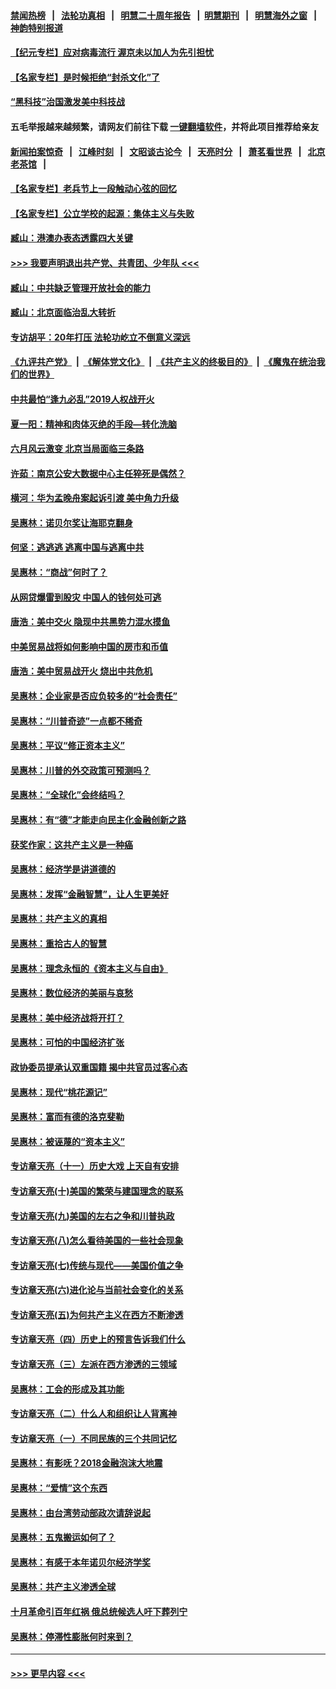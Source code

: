 #### [禁闻热榜](热点新闻.md?=0)  &nbsp;&nbsp;|&nbsp;&nbsp; [法轮功真相](https://github.com/gfw-breaker/truth/blob/master/README.md?=0) &nbsp;&nbsp;|&nbsp;&nbsp; [明慧二十周年报告](https://github.com/gfw-breaker/mh-reports/blob/master/README.md?=0) &nbsp;&nbsp;|&nbsp;&nbsp;[明慧期刊](https://github.com/gfw-breaker/mh-qikan) &nbsp;&nbsp;|&nbsp;&nbsp; [明慧海外之窗](https://github.com/gfw-breaker/mh-news/blob/master/README.md?=0) &nbsp;&nbsp;|&nbsp;&nbsp; [神韵特别报道](https://github.com/gfw-breaker/mh-news/blob/master/shenyun.md?=0)
#### [【纪元专栏】应对病毒流行 渥京未以加人为先引担忧](../pages/nsc423/n11875714.md?t=03091703) 
#### [【名家专栏】是时候拒绝“封杀文化”了](../pages/nsc423/n11814093.md?t=03091703) 
#### [“黑科技”治国激发美中科技战](../pages/nsc423/n11638056.md?t=03091703) 
#### 五毛举报越来越频繁，请网友们前往下载 [一键翻墙软件](https://github.com/gfw-breaker/ssr-accounts)，并将此项目推荐给亲友
#### [新闻拍案惊奇](https://github.com/gfw-breaker/banned-news/blob/master/pages/link4.md) &nbsp;&nbsp;|&nbsp;&nbsp; [江峰时刻](https://github.com/gfw-breaker/banned-news/blob/master/pages/link4.md) &nbsp;&nbsp;|&nbsp;&nbsp; [文昭谈古论今](https://github.com/gfw-breaker/banned-news/blob/master/pages/link4.md) &nbsp;&nbsp;|&nbsp;&nbsp; [天亮时分](https://github.com/gfw-breaker/banned-news/blob/master/pages/link4.md) &nbsp;&nbsp;|&nbsp;&nbsp; [萧茗看世界](https://github.com/gfw-breaker/banned-news/blob/master/pages/link4.md) &nbsp;&nbsp;|&nbsp;&nbsp; [北京老茶馆](https://github.com/gfw-breaker/banned-news/blob/master/pages/link4.md) &nbsp;&nbsp;|&nbsp;&nbsp; 
#### [【名家专栏】老兵节上一段触动心弦的回忆](../pages/nsc423/n11646016.md?t=03091703) 
#### [【名家专栏】公立学校的起源：集体主义与失败](../pages/nsc423/n11601833.md?t=03091703) 
#### [臧山：港澳办表态透露四大关键](../pages/nsc423/n11421628.md?t=03091703) 
#### [>>> 我要声明退出共产党、共青团、少年队 <<<](https://github.com/begood0513/goodnews/blob/master/quit/letter.md) 
#### [臧山：中共缺乏管理开放社会的能力](../pages/nsc423/n11407457.md?t=03091703) 
#### [臧山：北京面临治乱大转折](../pages/nsc423/n11406895.md?t=03091703) 
#### [专访胡平：20年打压 法轮功屹立不倒意义深远](../pages/nsc423/n11398800.md?t=03091703) 
#### [《九评共产党》](https://github.com/begood0513/9ping.md/blob/master/README.md) &nbsp;|&nbsp; [《解体党文化》](../../../../jtdwh.md/blob/master/README.md)  &nbsp;|&nbsp; [《共产主义的终极目的》](../../../../gczydzjmd.md/blob/master/README.md) &nbsp;|&nbsp; [《魔鬼在统治我们的世界》](../../../../mgztzwmdsj.md/blob/master/README.md) 
#### [中共最怕“逢九必乱”2019人权战开火](../pages/nsc423/n11385248.md?t=03091703) 
#### [夏一阳：精神和肉体灭绝的手段—转化洗脑](../pages/nsc423/n11368250.md?t=03091703) 
#### [六月风云激变 北京当局面临三条路](../pages/nsc423/n11313668.md?t=03091703) 
#### [许茹：南京公安大数据中心主任猝死是偶然？](../pages/nsc423/n11064744.md?t=03091703) 
#### [横河：华为孟晚舟案起诉引渡 美中角力升级](../pages/nsc423/n11027230.md?t=03091703) 
#### [吴惠林：诺贝尔奖让海耶克翻身](../pages/nsc423/n10890049.md?t=03091703) 
#### [何坚：逃逃逃 逃离中国与逃离中共](../pages/nsc423/n10592891.md?t=03091703) 
#### [吴惠林：“商战”何时了？](../pages/nsc423/n10573558.md?t=03091703) 
#### [从网贷爆雷到股灾 中国人的钱何处可逃](../pages/nsc423/n10572800.md?t=03091703) 
#### [唐浩：美中交火 隐现中共黑势力混水摸鱼](../pages/nsc423/n10544040.md?t=03091703) 
#### [中美贸易战将如何影响中国的房市和币值](../pages/nsc423/n10543697.md?t=03091703) 
#### [唐浩：美中贸易战开火 烧出中共危机](../pages/nsc423/n10540126.md?t=03091703) 
#### [吴惠林：企业家是否应负较多的“社会责任”](../pages/nsc423/n10535022.md?t=03091703) 
#### [吴惠林：“川普奇迹”一点都不稀奇](../pages/nsc423/n10512808.md?t=03091703) 
#### [吴惠林：平议“修正资本主义”](../pages/nsc423/n10495724.md?t=03091703) 
#### [吴惠林：川普的外交政策可预测吗？](../pages/nsc423/n10462387.md?t=03091703) 
#### [吴惠林：“全球化”会终结吗？](../pages/nsc423/n10452838.md?t=03091703) 
#### [吴惠林：有“德”才能走向民主化金融创新之路](../pages/nsc423/n10432292.md?t=03091703) 
#### [获奖作家：这共产主义是一种癌](../pages/nsc423/n10431541.md?t=03091703) 
#### [吴惠林：经济学是讲道德的](../pages/nsc423/n10398014.md?t=03091703) 
#### [吴惠林：发挥“金融智慧”，让人生更美好](../pages/nsc423/n10375019.md?t=03091703) 
#### [吴惠林：共产主义的真相](../pages/nsc423/n10351394.md?t=03091703) 
#### [吴惠林：重拾古人的智慧](../pages/nsc423/n10337691.md?t=03091703) 
#### [吴惠林：理念永恒的《资本主义与自由》](../pages/nsc423/n10316274.md?t=03091703) 
#### [吴惠林：数位经济的美丽与哀愁](../pages/nsc423/n10292946.md?t=03091703) 
#### [吴惠林：美中经济战将开打？](../pages/nsc423/n10258825.md?t=03091703) 
#### [吴惠林：可怕的中国经济扩张](../pages/nsc423/n10219147.md?t=03091703) 
#### [政协委员提承认双重国籍 揭中共官员过客心态](../pages/nsc423/n10208809.md?t=03091703) 
#### [吴惠林：现代“桃花源记”](../pages/nsc423/n10185234.md?t=03091703) 
#### [吴惠林：富而有德的洛克斐勒](../pages/nsc423/n10142264.md?t=03091703) 
#### [吴惠林：被诬蔑的“资本主义”](../pages/nsc423/n10124816.md?t=03091703) 
#### [专访章天亮（十一）历史大戏 上天自有安排](../pages/nsc423/n10094905.md?t=03091703) 
#### [专访章天亮(十)美国的繁荣与建国理念的联系](../pages/nsc423/n10094899.md?t=03091703) 
#### [专访章天亮(九)美国的左右之争和川普执政](../pages/nsc423/n10094889.md?t=03091703) 
#### [专访章天亮(八)怎么看待美国的一些社会现象](../pages/nsc423/n10094857.md?t=03091703) 
#### [专访章天亮(七)传统与现代——美国价值之争](../pages/nsc423/n10093140.md?t=03091703) 
#### [专访章天亮(六)进化论与当前社会变化的关系](../pages/nsc423/n10092036.md?t=03091703) 
#### [专访章天亮(五)为何共产主义在西方不断渗透](../pages/nsc423/n10083620.md?t=03091703) 
#### [专访章天亮（四）历史上的预言告诉我们什么](../pages/nsc423/n10083606.md?t=03091703) 
#### [专访章天亮（三）左派在西方渗透的三领域](../pages/nsc423/n10081115.md?t=03091703) 
#### [吴惠林：工会的形成及其功能](../pages/nsc423/n10080633.md?t=03091703) 
#### [专访章天亮（二）什么人和组织让人背离神](../pages/nsc423/n10076637.md?t=03091703) 
#### [专访章天亮（一）不同民族的三个共同记忆](../pages/nsc423/n10074188.md?t=03091703) 
#### [吴惠林：有影呒？2018金融泡沫大地震](../pages/nsc423/n10040534.md?t=03091703) 
#### [吴惠林：“爱情”这个东西](../pages/nsc423/n10019423.md?t=03091703) 
#### [吴惠林：由台湾劳动部政次请辞说起](../pages/nsc423/n9979679.md?t=03091703) 
#### [吴惠林：五鬼搬运如何了？](../pages/nsc423/n9925338.md?t=03091703) 
#### [吴惠林：有感于本年诺贝尔经济学奖](../pages/nsc423/n9871883.md?t=03091703) 
#### [吴惠林：共产主义渗透全球](../pages/nsc423/n9812748.md?t=03091703) 
#### [十月革命引百年红祸 俄总统候选人吁下葬列宁](../pages/nsc423/n9810182.md?t=03091703) 
#### [吴惠林：停滞性膨胀何时来到？](../pages/nsc423/n9764136.md?t=03091703) 

----
#### [ >>> 更早内容 <<< ](../indexes/nsc423-earlier.md)
